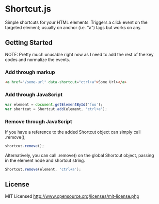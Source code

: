 Shortcut.js
======

Simple shortcuts for your HTML elements. Triggers a click event on the targeted element; usually on anchor (i.e. "a") tags but works on any.

Getting Started
---------------

NOTE: Pretty much unusable right now as I need to add the rest of the key codes and normalize the events.

### Add through markup

``` html
<a href="/some-url" data-shortcut="ctrl+a">Some Url></a>
```

### Add through JavaScript

``` javascript
var element = document.getElementById('foo');
var shortcut = Shortcut.add(element, 'ctrl+a');
```

### Remove through JavaScript

If you have a reference to the added Shortcut object can simply call .remove();

``` javascript
shortcut.remove();
```
Alternatively, you can call .remove() on the global Shortcut object, passing in the element node and shortcut string.

``` javascript
Shortcut.remove(element, 'ctrl+a');
```

License
------------

MIT Licensed
http://www.opensource.org/licenses/mit-license.php